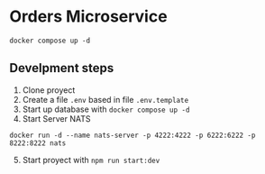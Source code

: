# Orders Microservice

```
docker compose up -d
```

## Develpment steps

1. Clone proyect
2. Create a file `.env` based in file `.env.template`
3. Start up database with `docker compose up -d`
4. Start Server NATS
```
docker run -d --name nats-server -p 4222:4222 -p 6222:6222 -p 8222:8222 nats
```
5. Start proyect with `npm run start:dev`
